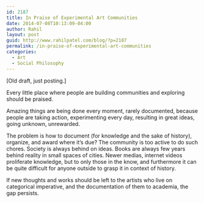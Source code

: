 ```yaml
---
id: 2187
title: In Praise of Experimental Art Communities
date: 2014-07-08T10:13:09-04:00
author: Rahil
layout: post
guid: http://www.rahilpatel.com/blog/?p=2187
permalink: /in-praise-of-experimental-art-communities
categories:
  - Art
  - Social Philosophy
---
```

[Old draft, just posting.]

Every little place where people are building communities and exploring should be praised.

Amazing things are being done every moment, rarely documented, because people are taking action, experimenting every day, resulting in great ideas, going unknown, unrewarded.

The problem is how to document (for knowledge and the sake of history), organize, and award where it&#8217;s due? The community is too active to do such chores. Society is always behind on ideas. Books are always few years behind reality in small spaces of cities. Newer medias, internet videos proliferate knowledge, but to only those in the know, and furthermore it can be quite difficult for anyone outside to grasp it in context of history.

If new thoughts and works should be left to the artists who live on categorical imperative, and the documentation of them to academia, the gap persists.